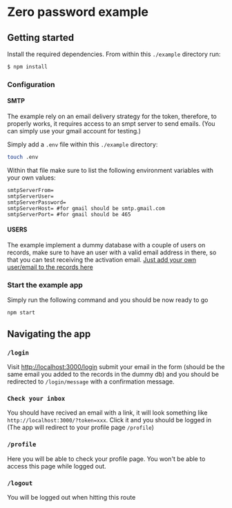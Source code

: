 Zero password example
=====================

## Getting started

Install the required dependencies. From within this `./example` directory run:

```bash
$ npm install
```


### Configuration

#### SMTP

The example rely on an email delivery strategy for the token, therefore, to properly works, it requires access to an smpt server to send emails. (You can simply use your gmail account for testing.)

Simply add a `.env` file within this `./example` directory:

```bash
touch .env
```

Within that file make sure to list the following environment variables with your own values:

```text
smtpServerFrom=
smtpServerUser=
smtpServerPassword=
smtpServerHost= #for gmail should be smtp.gmail.com
smtpServerPort= #for gmail should be 465
```

#### USERS

The example implement a dummy database with a couple of users on records, make sure to have an user with a valid email address in there, so that you can test receiving the activation email. [Just add your own user/email to the records here](https://github.com/nickbalestra/zero/blob/master/example/db/index.js#L3-L6) 

### Start the example app

Simply run the following command and you should be now ready to go

```
npm start
```

## Navigating the app

### `/login`

Visit [http://localhost:3000/login](http://localhost:3000/login) submit your email in the form (should be the same email you added to the records in the dummy db) and you should be redirected to `/login/message` with a confirmation message.

### `Check your inbox`
You should have recived an email with a link, it will look something like `http://localhost:3000/?token=xxx`. Click it and you should be logged in (The app will redirect to your profile page `/profile`)

### `/profile`
Here you will be able to check your profile page. You won't be able to access this page while logged out.

### `/logout`
You will be logged out when hitting this route
